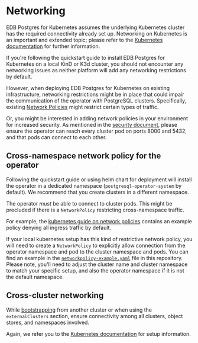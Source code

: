 # Networking

EDB Postgres for Kubernetes assumes the underlying Kubernetes cluster has the required
connectivity already set up.
Networking on Kubernetes is an important and extended topic; please refer to
the [Kubernetes documentation](https://kubernetes.io/docs/concepts/services-networking/) for further information.

If you're following the quickstart guide to install EDB Postgres for Kubernetes on a local KinD or K3d cluster, you should not encounter any networking issues as neither
platform will add any networking restrictions by default.

However, when deploying EDB Postgres for Kubernetes on existing infrastructure, networking
restrictions might be in place that could impair the communication of the
operator with PostgreSQL clusters.
Specifically, existing [Network Policies](https://kubernetes.io/docs/concepts/services-networking/network-policies/)
might restrict certain types of traffic.

Or, you might be interested in adding network policies in your environment for
increased security.
As mentioned in the [security document](security.md), please ensure the operator can reach every cluster pod on ports 8000 and 5432, and that pods can connect to each other.

## Cross-namespace network policy for the operator

Following the quickstart guide or using helm chart for deployment will install the operator in
a dedicated namespace (`postgresql-operator-system` by default).
We recommend that you create clusters in a different namespace.

The operator *must* be able to connect to cluster pods.
This might be precluded if there is a `NetworkPolicy` restricting
cross-namespace traffic.

For example, the
[kubernetes guide on network policies](https://kubernetes.io/docs/concepts/services-networking/network-policies/)
contains an example policy denying all ingress traffic by default.

If your local kubernetes setup has this kind of restrictive network policy, you
will need to create a `NetworkPolicy` to explicitly allow connection from the
operator namespace and pod to the cluster namespace and pods. You can find an example in the
[`networkpolicy-example.yaml`](samples/networkpolicy-example.yaml) file in this repository.
Please note, you'll need to adjust the cluster name and cluster namespace to
match your specific setup, and also the operator namespace if it is not
the default namespace.

## Cross-cluster networking

While [bootstrapping](bootstrap.md) from another cluster or when using the `externalClusters` section,
ensure connectivity among all clusters, object stores, and namespaces involved.

Again, we refer you to the [Kubernetes documentation](https://kubernetes.io/docs/concepts/services-networking/)
for setup information.
